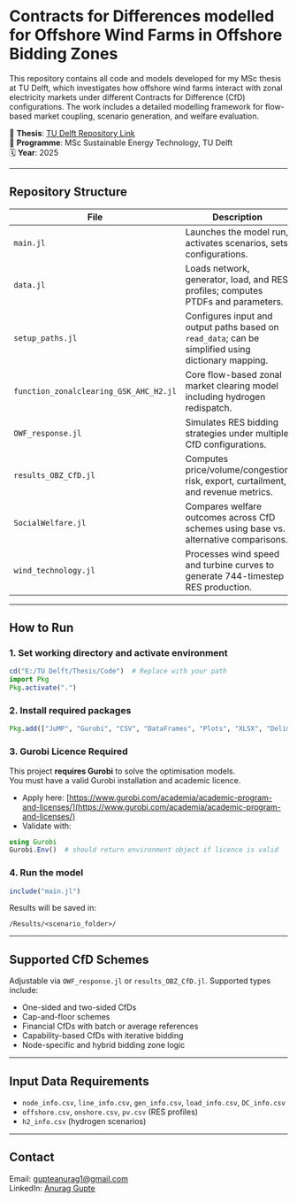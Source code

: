 # Contracts for Differences modelled for Offshore Wind Farms in Offshore Bidding Zones

This repository contains all code and models developed for my MSc thesis at TU Delft, which investigates how offshore wind farms interact with zonal electricity markets under different Contracts for Difference (CfD) configurations. The work includes a detailed modelling framework for flow-based market coupling, scenario generation, and welfare evaluation.

📄 **Thesis**: [TU Delft Repository Link](https://repository.tudelft.nl/record/uuid:23f99141-ac43-40f1-aad4-f8c5d94a24de)  
📘 **Programme**: MSc Sustainable Energy Technology, TU Delft  
🗓️ **Year**: 2025

---

##  Repository Structure

| File | Description |
|------|-------------|
| `main.jl` | Launches the model run, activates scenarios, sets configurations. |
| `data.jl` | Loads network, generator, load, and RES profiles; computes PTDFs and parameters. |
| `setup_paths.jl` | Configures input and output paths based on `read_data`; can be simplified using dictionary mapping. |
| `function_zonalclearing_GSK_AHC_H2.jl` | Core flow-based zonal market clearing model including hydrogen redispatch. |
| `OWF_response.jl` | Simulates RES bidding strategies under multiple CfD configurations. |
| `results_OBZ_CfD.jl` | Computes price/volume/congestion risk, export, curtailment, and revenue metrics. |
| `SocialWelfare.jl` | Compares welfare outcomes across CfD schemes using base vs. alternative comparisons. |
| `wind_technology.jl` | Processes wind speed and turbine curves to generate 744-timestep RES production. |

---

##  How to Run

### 1. Set working directory and activate environment
```julia
cd("E:/TU Delft/Thesis/Code")  # Replace with your path
import Pkg
Pkg.activate(".")
```

### 2. Install required packages
```julia
Pkg.add(["JuMP", "Gurobi", "CSV", "DataFrames", "Plots", "XLSX", "DelimitedFiles", "Statistics"])
```

### 3. Gurobi Licence Required

This project **requires Gurobi** to solve the optimisation models.  
You must have a valid Gurobi installation and academic licence.

- Apply here: [https://www.gurobi.com/academia/academic-program-and-licenses/](https://www.gurobi.com/academia/academic-program-and-licenses/)
- Validate with:
```julia
using Gurobi
Gurobi.Env()  # should return environment object if licence is valid
```

### 4. Run the model
```julia
include("main.jl")
```

Results will be saved in:
```
/Results/<scenario_folder>/
```

---

##  Supported CfD Schemes

Adjustable via `OWF_response.jl` or `results_OBZ_CfD.jl`. Supported types include:

- One-sided and two-sided CfDs
- Cap-and-floor schemes
- Financial CfDs with batch or average references
- Capability-based CfDs with iterative bidding
- Node-specific and hybrid bidding zone logic

---

##  Input Data Requirements

- `node_info.csv`, `line_info.csv`, `gen_info.csv`, `load_info.csv`, `DC_info.csv`
- `offshore.csv`, `onshore.csv`, `pv.csv` (RES profiles)
- `h2_info.csv` (hydrogen scenarios)

---

##  Contact

Email: gupteanurag1@gmail.com  
LinkedIn: [Anurag Gupte](https://www.linkedin.com/in/anurag-gupte)

